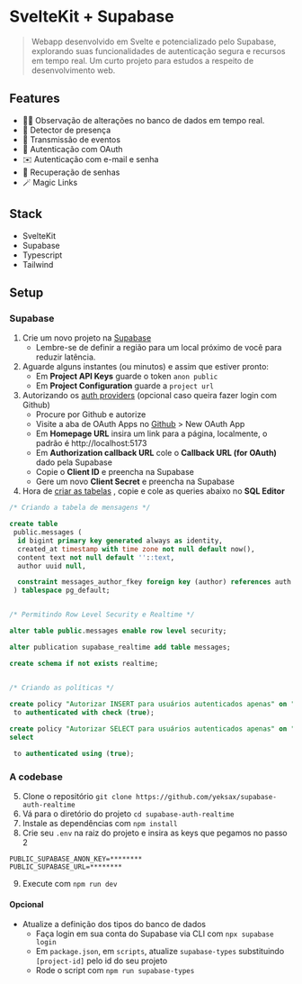 # SvelteKit + Supabase

> Webapp desenvolvido em Svelte e potencializado pelo Supabase, explorando suas funcionalidades de autenticação segura e recursos em tempo real. Um curto projeto para estudos a respeito de desenvolvimento web.
## Features

- 🕵️‍♂ Observação de alterações no banco de dados em tempo real. 
- 👥 Detector de presença
- 📢 Transmissão de eventos
- 🔐 Autenticação com OAuth
- ✉️ Autenticação com e-mail e senha
- 🔑 Recuperação de senhas
- 🪄 Magic Links
## Stack

- SvelteKit
- Supabase
- Typescript
- Tailwind

## Setup

### Supabase

1. Crie um novo projeto na [Supabase](https://supabase.com/dashboard/new/)
	- Lembre-se de definir a região para um local próximo de você para reduzir latência. 
2. Aguarde alguns instantes (ou minutos) e assim que estiver pronto:
	- Em **Project API Keys** guarde o token `anon public`
	- Em **Project Configuration** guarde a `project url`
3. Autorizando os [auth providers](https://supabase.com/dashboard/project/_/auth/providers) (opcional caso queira fazer login com Github)
	- Procure por Github e autorize
	- Visite a aba de OAuth Apps no [Github](https://github.com/settings/developers) > New OAuth App
	- Em **Homepage URL** insira um link para a página, localmente, o padrão é http://localhost:5173 
	- Em **Authorization callback URL** cole o **Callback URL (for OAuth)** dado pela Supabase
	- Copie o **Client ID** e preencha na Supabase
	- Gere um novo **Client Secret** e preencha na Supabase
4. Hora de [criar as tabelas](https://supabase.com/dashboard/project/_/sql/new) , copie e cole as queries abaixo no **SQL Editor**

```sql
/* Criando a tabela de mensagens */

create table
 public.messages (
  id bigint primary key generated always as identity,
  created_at timestamp with time zone not null default now(),
  content text not null default ''::text,
  author uuid null,

  constraint messages_author_fkey foreign key (author) references auth.users (id) on delete set null
 ) tablespace pg_default;


/* Permitindo Row Level Security e Realtime */

alter table public.messages enable row level security;

alter publication supabase_realtime add table messages;

create schema if not exists realtime;


/* Criando as políticas */
  
create policy "Autorizar INSERT para usuários autenticados apenas" on "public"."messages" as PERMISSIVE for insert
 to authenticated with check (true);

create policy "Autorizar SELECT para usuários autenticados apenas" on "public"."messages" as PERMISSIVE for
select

 to authenticated using (true);
```

### A codebase

5. Clone o repositório `git clone https://github.com/yeksax/supabase-auth-realtime`
6. Vá para o diretório do projeto `cd supabase-auth-realtime`
7. Instale as dependências com `npm install`
8. Crie seu `.env` na raiz do projeto e insira as keys que pegamos no passo 2

```env
PUBLIC_SUPABASE_ANON_KEY=********
PUBLIC_SUPABASE_URL=********
```

9. Execute com `npm run dev`

#### Opcional

- Atualize a definição dos tipos do banco de dados 
	- Faça login em sua conta do Supabase via CLI com `npx supabase login`
	- Em `package.json`, em `scripts`, atualize `supabase-types` substituindo `[project-id]` pelo id do seu projeto
	- Rode o script com `npm run supabase-types`